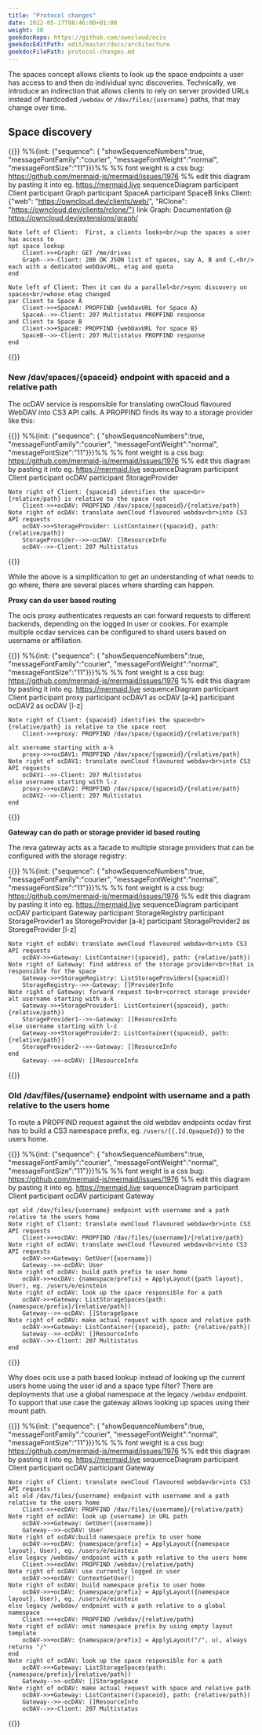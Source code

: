 ```yaml
---
title: "Protocol changes"
date: 2022-05-17T08:46:00+01:00
weight: 30
geekdocRepo: https://github.com/owncloud/ocis
geekdocEditPath: edit/master/docs/architecture
geekdocFilePath: protocol-changes.md
---
```


The spaces concept allows clients to look up the space endpoints a user has access to and then do individual sync discoveries. Technically, we introduce an indirection that allows clients to rely on server provided URLs instead of hardcoded `/webdav` or `/dav/files/{username}` paths, that may change over time.

## Space discovery

{{<mermaid class="text-center">}}
%%{init: {"sequence": { "showSequenceNumbers":true, "messageFontFamily":"courier", "messageFontWeight":"normal", "messageFontSize":"11"}}}%%
%% font weight is a css bug: https://github.com/mermaid-js/mermaid/issues/1976
%% edit this diagram by pasting it into eg. https://mermaid.live
sequenceDiagram
    participant Client
    participant Graph
    participant SpaceA
    participant SpaceB
    links Client: {"web": "https://owncloud.dev/clients/web/", "RClone": "https://owncloud.dev/clients/rclone/"}
    link Graph: Documentation @ https://owncloud.dev/extensions/graph/

    Note left of Client:  First, a clients looks<br/>up the spaces a user has access to
    opt space lookup
        Client->>+Graph: GET /me/drives
        Graph-->>-Client: 200 OK JSON list of spaces, say A, B and C,<br/> each with a dedicated webDavURL, etag and quota
    end

    Note left of Client: Then it can do a parallel<br/>sync discovery on spaces<br/>whose etag changed
    par Client to Space A
        Client->>+SpaceA: PROPFIND {webDavURL for Space A}
        SpaceA-->>-Client: 207 Multistatus PROPFIND response
    and Client to Space B
        Client->>+SpaceB: PROPFIND {webDavURL for space B}
        SpaceB-->>-Client: 207 Multistatus PROPFIND response
    end
{{</mermaid>}}

### New /dav/spaces/{spaceid} endpoint with spaceid and a relative path

The ocDAV service is responsible for translating ownCloud flavoured WebDAV into CS3 API calls. A PROPFIND finds its way to a storage provider like this:

{{<mermaid class="text-center">}}
%%{init: {"sequence": { "showSequenceNumbers":true, "messageFontFamily":"courier", "messageFontWeight":"normal", "messageFontSize":"11"}}}%%
%% font weight is a css bug: https://github.com/mermaid-js/mermaid/issues/1976
%% edit this diagram by pasting it into eg. https://mermaid.live
sequenceDiagram
    participant Client
    participant ocDAV
    participant StorageProvider

    Note right of Client: {spaceid} identifies the space<br>{relative/path} is relative to the space root
        Client->>+ocDAV: PROPFIND /dav/space/{spaceid}/{relative/path}
    Note right of ocDAV: translate ownCloud flavoured webdav<br>into CS3 API requests
        ocDAV->>+StorageProvider: ListContainer({spaceid}, path: {relative/path})
        StorageProvider-->>-ocDAV: []ResourceInfo
        ocDAV-->>-Client: 207 Multistatus
{{</mermaid>}}

While the above is a simplification to get an understanding of what needs to go where, there are several places where sharding can happen.

**Proxy can do user based routing**

The ocis proxy authenticates requests an can forward requests to different backends, depending on the logged in user or cookies. For example multiple ocdav services can be configured to shard users based on username or affiliation.

{{<mermaid class="text-center">}}
%%{init: {"sequence": { "showSequenceNumbers":true, "messageFontFamily":"courier", "messageFontWeight":"normal", "messageFontSize":"11"}}}%%
%% font weight is a css bug: https://github.com/mermaid-js/mermaid/issues/1976
%% edit this diagram by pasting it into eg. https://mermaid.live
sequenceDiagram
    participant Client
    participant proxy
    participant ocDAV1 as ocDAV [a-k]
    participant ocDAV2 as ocDAV [l-z]
    
    Note right of Client: {spaceid} identifies the space<br>{relative/path} is relative to the space root
        Client->>+proxy: PROPFIND /dav/space/{spaceid}/{relative/path}
        
    alt username starting with a-k
        proxy->>+ocDAV1: PROPFIND /dav/space/{spaceid}/{relative/path}
    Note right of ocDAV1: translate ownCloud flavoured webdav<br>into CS3 API requests
        ocDAV1-->>-Client: 207 Multistatus
    else username starting with l-z
        proxy->>+ocDAV2: PROPFIND /dav/space/{spaceid}/{relative/path}
        ocDAV2-->>-Client: 207 Multistatus
    end
{{</mermaid>}}

**Gateway can do path or storage provider id based routing**

The reva gateway acts as a facade to multiple storage providers that can be configured with the storage registry:

{{<mermaid class="text-center">}}
%%{init: {"sequence": { "showSequenceNumbers":true, "messageFontFamily":"courier", "messageFontWeight":"normal", "messageFontSize":"11"}}}%%
%% font weight is a css bug: https://github.com/mermaid-js/mermaid/issues/1976
%% edit this diagram by pasting it into eg. https://mermaid.live
sequenceDiagram
    participant ocDAV
    participant Gateway
    participant StorageRegistry
    participant StorageProvider1 as StoregeProvider [a-k]
    participant StorageProvider2 as StoregeProvider [l-z]

    Note right of ocDAV: translate ownCloud flavoured webdav<br>into CS3 API requests
        ocDAV->>+Gateway: ListContainer({spaceid}, path: {relative/path})
    Note right of Gateway: find address of the storage provider<br>that is responsible for the space
        Gateway->>+StorageRegistry: ListStorageProviders({spaceid})
        StorageRegistry-->>-Gateway: []ProviderInfo
    Note right of Gateway: forward request to<br>correct storage provider
    alt username starting with a-k
        Gateway->>+StorageProvider1: ListContainer({spaceid}, path: {relative/path})
        StorageProvider1-->>-Gateway: []ResourceInfo
    else username starting with l-z
        Gateway->>+StorageProvider2: ListContainer({spaceid}, path: {relative/path})
        StorageProvider2-->>-Gateway: []ResourceInfo
    end 
        Gateway-->>-ocDAV: []ResourceInfo
{{</mermaid>}}


### Old /dav/files/{username} endpoint with username and a path relative to the users home

To route a PROPFIND request against the old webdav endpoints ocdav first has to build a CS3 namespace prefix, eg. `/users/{{.Id.OpaqueId}}` to the users home. 

{{<mermaid class="text-center">}}
%%{init: {"sequence": { "showSequenceNumbers":true, "messageFontFamily":"courier", "messageFontWeight":"normal", "messageFontSize":"11"}}}%%
%% font weight is a css bug: https://github.com/mermaid-js/mermaid/issues/1976
%% edit this diagram by pasting it into eg. https://mermaid.live
sequenceDiagram
    participant Client
    participant ocDAV
    participant Gateway

    opt old /dav/files/{username} endpoint with username and a path relative to the users home
    Note right of Client: translate ownCloud flavoured webdav<br>into CS3 API requests
        Client->>+ocDAV: PROPFIND /dav/files/{username}/{relative/path}
    Note right of ocDAV: translate ownCloud flavoured webdav<br>into CS3 API requests
        ocDAV->>+Gateway: GetUser({username})
        Gateway-->>-ocDAV: User
    Note right of ocDAV: build path prefix to user home
        ocDAV->>+ocDAV: {namespace/prefix} = ApplyLayout({path layout}, User), eg. /users/e/einstein
    Note right of ocDAV: look up the space responsible for a path
        ocDAV->>+Gateway: ListStorageSpaces(path: {namespace/prefix}/{relative/path})
        Gateway-->>-ocDAV: []StorageSpace 
    Note right of ocDAV: make actual request with space and relative path
        ocDAV->>+Gateway: ListContainer({spaceid}, path: {relative/path})
        Gateway-->>-ocDAV: []ResourceInfo 
        ocDAV-->>-Client: 207 Multistatus 
    end
{{</mermaid>}}

Why does ocis use a path based lookup instead of looking up the current users home using the user id and a space type filter? There are deployments that use a global namespace at the legacy `/webdav` endpoint. To support that use case the gateway allows looking up spaces using their mount path.

{{<mermaid class="text-center">}}
%%{init: {"sequence": { "showSequenceNumbers":true, "messageFontFamily":"courier", "messageFontWeight":"normal", "messageFontSize":"11"}}}%%
%% font weight is a css bug: https://github.com/mermaid-js/mermaid/issues/1976
%% edit this diagram by pasting it into eg. https://mermaid.live
sequenceDiagram
    participant Client
    participant ocDAV
    participant Gateway

    Note right of Client: translate ownCloud flavoured webdav<br>into CS3 API requests
    alt old /dav/files/{username} endpoint with username and a path relative to the users home
        Client->>+ocDAV: PROPFIND /dav/files/{username}/{relative/path}
    Note right of ocDAV: look up {username} in URL path
        ocDAV->>+Gateway: GetUser({username})
        Gateway-->>-ocDAV: User
    Note right of ocDAV:build namespace prefix to user home
        ocDAV->>+ocDAV: {namespace/prefix} = ApplyLayout({namespace layout}, User), eg. /users/e/einstein
    else legacy /webdav/ endpoint with a path relative to the users home
        Client->>+ocDAV: PROPFIND /webdav/{relative/path}
    Note right of ocDAV: use currently logged in user
        ocDAV->>+ocDAV: ContextGetUser()
    Note right of ocDAV: build namespace prefix to user home
        ocDAV->>+ocDAV: {namespace/prefix} = ApplyLayout({namespace layout}, User), eg. /users/e/einstein
    else legacy /webdav/ endpoint with a path relative to a global namespace
        Client->>+ocDAV: PROPFIND /webdav/{relative/path}
    Note right of ocDAV: omit namespace prefix by using empty layout template
        ocDAV->>+ocDAV: {namespace/prefix} = ApplyLayout("/", u), always returns "/"
    end
    Note right of ocDAV: look up the space responsible for a path
        ocDAV->>+Gateway: ListStorageSpaces(path: {namespace/prefix}/{relative/path})
        Gateway-->>-ocDAV: []StorageSpace 
    Note right of ocDAV: make actual request with space and relative path
        ocDAV->>+Gateway: ListContainer({spaceid}, path: {relative/path})
        Gateway-->>-ocDAV: []ResourceInfo 
        ocDAV-->>-Client: 207 Multistatus 
{{</mermaid>}}
